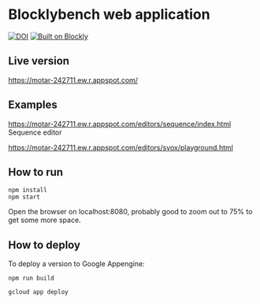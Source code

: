 
# Blocklybench web application
[![DOI](https://zenodo.org/badge/523855099.svg)](https://zenodo.org/badge/latestdoi/523855099)
[![Built on Blockly](https://tinyurl.com/built-on-blockly)](https://github.com/google/blockly)

## Live version
https://motar-242711.ew.r.appspot.com/

## Examples
https://motar-242711.ew.r.appspot.com/editors/sequence/index.html Sequence editor


https://motar-242711.ew.r.appspot.com/editors/svox/playground.html

## How to run

```
npm install 
npm start
```

Open the browser on localhost:8080, probably good to zoom out to 75% to get some more space.

## How to deploy

To deploy a version to Google Appengine:

```
npm run build

gcloud app deploy
```

